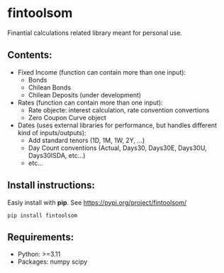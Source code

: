 # fintoolsom

Finantial calculations related library meant for personal use.

## Contents:
- Fixed Income (function can contain more than one input): 
  - Bonds
  - Chilean Bonds
  - Chilean Deposits (under development)
- Rates (function can contain more than one input):
  - Rate objecte: interest calculation, rate convention convertions
  - Zero Coupon Curve object
- Dates (uses external libraries for performance, but handles different kind of inputs/outputs):
  - Add standard tenors (1D, 1M, 1W, 2Y, ...)
  - Day Count conventions (Actual, Days30, Days30E, Days30U, Days30ISDA, etc...)
  - etc...

## Install instructions:
Easly install with **pip**. See https://pypi.org/project/fintoolsom/

`pip install fintoolsom`

## Requirements:
- Python: >=3.11
- Packages: numpy scipy
